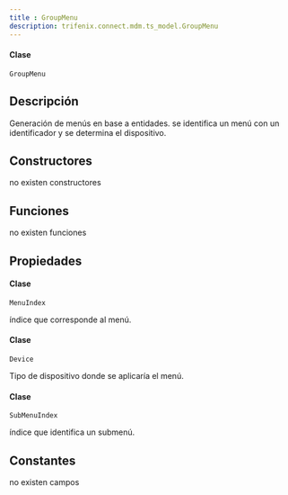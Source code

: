 ```yaml
---
title : GroupMenu
description: trifenix.connect.mdm.ts_model.GroupMenu
---
```




<CodeBlock slots = 'heading, code' repeat = '1' languages = 'C#' />

#### Clase
```
GroupMenu
```

## Descripción
Generación de menús en base a entidades.
se identifica un menú con un identificador y se determina el dispositivo.
## Constructores

no existen constructores


## Funciones

no existen funciones

## Propiedades


<CodeBlock slots = 'heading, code' repeat = '1' languages = 'C#' />

#### Clase
```
MenuIndex
```


índice que corresponde al menú.

<CodeBlock slots = 'heading, code' repeat = '1' languages = 'C#' />

#### Clase
```
Device
```


Tipo de dispositivo donde se aplicaría el menú.

<CodeBlock slots = 'heading, code' repeat = '1' languages = 'C#' />

#### Clase
```
SubMenuIndex
```


índice que identifica un submenú.
## Constantes
no existen campos

